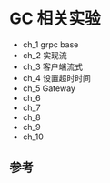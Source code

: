 # GC 相关实验

- ch_1 grpc base
- ch_2 实现流
- ch_3 客户端流式
- ch_4 设置超时时间
- ch_5 Gateway
- ch_6
- ch_7
- ch_8
- ch_9
- ch_10

## 参考